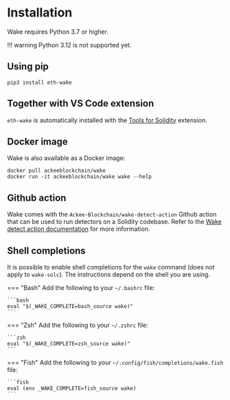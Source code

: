 # Installation
Wake requires Python 3.7 or higher.

!!! warning
    Python 3.12 is not supported yet.

## Using pip

```shell
pip3 install eth-wake
```

## Together with VS Code extension

`eth-wake` is automatically installed with the [Tools for Solidity](https://marketplace.visualstudio.com/items?itemName=AckeeBlockchain.tools-for-solidity) extension.

## Docker image

Wake is also available as a Docker image:

```shell
docker pull ackeeblockchain/wake
docker run -it ackeeblockchain/wake wake --help
```

## Github action

Wake comes with the `Ackee-Blockchain/wake-detect-action` Github action that can be used to run detectors on a Solidity codebase.
Refer to the [Wake detect action documentation](https://github.com/marketplace/actions/wake-detect) for more information.

## Shell completions

It is possible to enable shell completions for the `wake` command (does not apply to `wake-solc`).
The instructions depend on the shell you are using.

=== "Bash"
    Add the following to your `~/.bashrc` file:

    ```bash
    eval "$(_WAKE_COMPLETE=bash_source wake)"
    ```

=== "Zsh"
    Add the following to your `~/.zshrc` file:

    ```zsh
    eval "$(_WAKE_COMPLETE=zsh_source wake)"
    ```

=== "Fish"
    Add the following to your `~/.config/fish/completions/wake.fish` file:

    ```fish
    eval (env _WAKE_COMPLETE=fish_source wake)
    ```